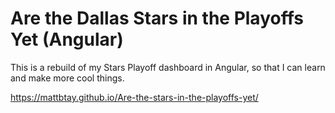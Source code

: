 # Are the Dallas Stars in the Playoffs Yet (Angular)

This is a rebuild of my Stars Playoff dashboard in Angular, so that I can learn and make more cool things.



https://mattbtay.github.io/Are-the-stars-in-the-playoffs-yet/